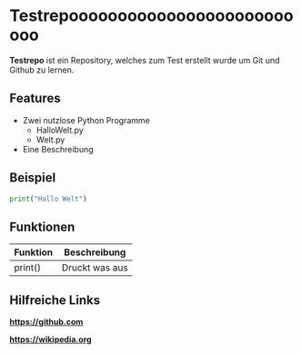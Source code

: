 # Testrepoooooooooooooooooooooooooo

**Testrepo** ist ein Repository, welches zum Test erstellt wurde um Git und Github zu lernen.

## Features

* Zwei nutzlose Python Programme
  * HalloWelt.py
  * Welt.py
* Eine Beschreibung

## Beispiel
 
``` python
print("Hallo Welt")
```

## Funktionen

| Funktion | Beschreibung |
| -------- | ------------ |
| print()  | Druckt was aus |

## Hilfreiche Links

**https://github.com**

**https://wikipedia.org**
